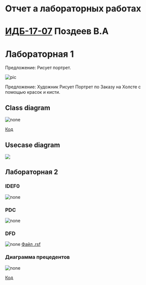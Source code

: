 
# Отчет а лабораторных работах
# [ИДБ-17-07](https://github.com/stankin/design-part-1/wiki/list-idb-17-07) Поздеев В.А

# Лабораторная 1

Предложение: Рисует портрет.

![pic](https://github.com/viktorpozdeev/-viktorpozdeev-.github.io/blob/master/laba1/Screenshot_2.png?raw=true)

Предложение:  Художник Рисует Портрет по Заказу на Холсте с помощью красок и кисти.

## Class diagram

![none](https://github.com/viktorpozdeev/-viktorpozdeev-.github.io/blob/master/laba1/Screenshot_3.png?raw=true)

[Код](https://github.com/viktorpozdeev/-viktorpozdeev-.github.io/blob/master/laba1/uml.txt_1.txt)

## Usecase diagram

![](https://github.com/viktorpozdeev/-viktorpozdeev-.github.io/blob/master/laba1/Screenshot_1.png)

## Лабораторная 2

### IDEF0

![none](https://github.com/viktorpozdeev/-viktorpozdeev-.github.io/blob/master/laba2/лаба2_1.png)

### PDC

![none](https://github.com/viktorpozdeev/-viktorpozdeev-.github.io/blob/master/laba2/лаба2_2.png)

### DFD

![none](https://github.com/viktorpozdeev/-viktorpozdeev-.github.io/blob/master/laba2/лаба2_3.png)
[Файл .rsf](https://github.com/viktorpozdeev/-viktorpozdeev-.github.io/blob/master/laba2/лаба2.1rsf.rsf)

### Диаграмма прецедентов

![none](https://github.com/viktorpozdeev/-viktorpozdeev-.github.io/blob/master/laba2/лаба2_4.png)

[Код](https://github.com/viktorpozdeev/-viktorpozdeev-.github.io/blob/master/laba2/Код.txt)


